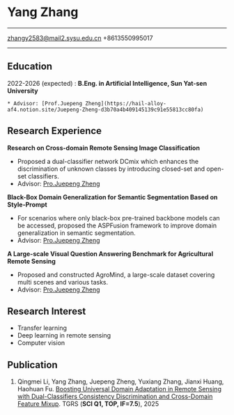 Yang Zhang
============

-------------------     ----------------------------
zhangy2583@mail2.sysu.edu.cn
+8613550995017
-------------------     ----------------------------

Education
---------

2022-2026 (expected)
:   **B.Eng. in Artificial Intelligence, Sun Yat-sen University**

    * Advisor: [Prof.Juepeng Zheng](https://hail-alloy-af4.notion.site/Juepeng-Zheng-d3b70a4b409145139c91e55813cc80fa)

Research Experience
----------

**Research on Cross-domain Remote Sensing Image Classification**

- Proposed a dual-classifier network DCmix which enhances the discrimination of unknown classes by introducing closed-set and open-set classifiers.
- Advisor: [Pro.Juepeng Zheng](https://hail-alloy-af4.notion.site/Juepeng-Zheng-d3b70a4b409145139c91e55813cc80fa)

**Black-Box Domain Generalization for Semantic Segmentation Based on Style-Prompt**

- For scenarios where only black-box pre-trained backbone models can be accessed, proposed the ASPFusion framework to improve domain generalization in semantic segmentation.
- Advisor: [Pro.Juepeng Zheng](https://hail-alloy-af4.notion.site/Juepeng-Zheng-d3b70a4b409145139c91e55813cc80fa)

**A Large-scale Visual Question Answering Benchmark for Agricultural Remote Sensing**

- Proposed and constructed AgroMind, a large-scale dataset covering multi scenes and various tasks.
- Advisor: [Pro.Juepeng Zheng](https://hail-alloy-af4.notion.site/Juepeng-Zheng-d3b70a4b409145139c91e55813cc80fa)

Research Interest
--------------------
- Transfer learning
- Deep learning in remote sensing
- Computer vision


Publication
----------------------------------------


1. Qingmei Li, Yang Zhang, Juepeng Zheng, Yuxiang Zhang, Jianxi Huang, Haohuan Fu.     [Boosting Universal Domain Adaptation in Remote Sensing with Dual-Classifiers Consistency Discrimination and Cross-Domain Feature Mixup](https://doi.org/10.1109/TGRS.2025.3571747). TGRS (**SCI Q1, TOP, IF=7.5**), 2025